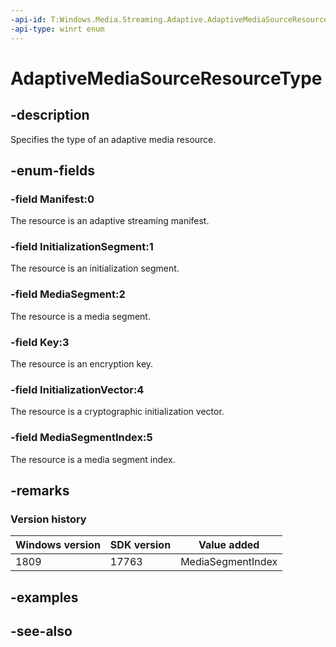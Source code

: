 ```yaml
---
-api-id: T:Windows.Media.Streaming.Adaptive.AdaptiveMediaSourceResourceType
-api-type: winrt enum
---
```


<!-- Enumeration syntax
public enum Windows.Media.Streaming.Adaptive.AdaptiveMediaSourceResourceType : int
-->

# AdaptiveMediaSourceResourceType

## -description
Specifies the type of an adaptive media resource.

## -enum-fields
### -field Manifest:0
The resource is an adaptive streaming manifest.

### -field InitializationSegment:1
The resource is an initialization segment.

### -field MediaSegment:2
The resource is a media segment.

### -field Key:3
The resource is an encryption key.

### -field InitializationVector:4
The resource is a cryptographic initialization vector.


### -field MediaSegmentIndex:5
The resource is a media segment index.

## -remarks

### Version history

| Windows version | SDK version | Value added |
| -- | -- | -- |
| 1809 | 17763 | MediaSegmentIndex |

## -examples

## -see-also
